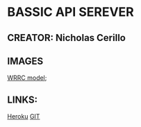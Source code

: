 # BASSIC API SEREVER

## CREATOR: Nicholas Cerillo

## IMAGES

[WRRC model](https://share.icloud.com/photos/0Cnrd7D62ReHt_GEqlkFiJCgg);

## LINKS:

[Heroku](https://basic-api-server-prod.herokuapp.com/)
[GIT](https://github.com/nacerillo/basic-api-server)
